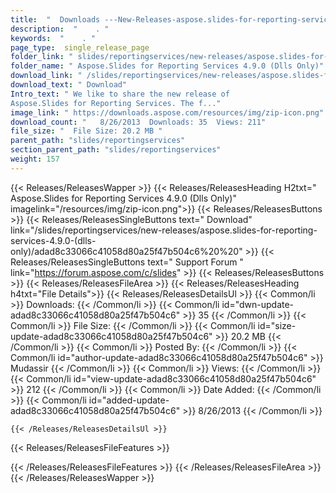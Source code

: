 ```yaml
---
title:  "  Downloads ---New-Releases-aspose.slides-for-reporting-services-4.9.0-(dlls-only) . " 
description:  "    . " 
keywords:  "    . " 
page_type:  single_release_page
folder_link: " slides/reportingservices/new-releases/aspose.slides-for-reporting-services-4.9.0-(dlls-only)/"
folder_name: " Aspose.Slides for Reporting Services 4.9.0 (Dlls Only)"
download_link: " /slides/reportingservices/new-releases/aspose.slides-for-reporting-services-4.9.0-(dlls-only)/adad8c33066c41058d80a25f47b504c6"
download_text: " Download"
Intro_text: " We like to share the new release of
Aspose.Slides for Reporting Services. The f..."
image_link: " https://downloads.aspose.com/resources/img/zip-icon.png"
download_count: "   8/26/2013  Downloads: 35  Views: 211"
file_size: "  File Size: 20.2 MB "
parent_path: "slides/reportingservices"
section_parent_path: "slides/reportingservices"
weight: 157 
---
```


{{< Releases/ReleasesWapper >}}
  {{< Releases/ReleasesHeading H2txt=" Aspose.Slides for Reporting Services 4.9.0 (Dlls Only)" imagelink="/resources/img/zip-icon.png">}}
  {{< Releases/ReleasesButtons >}}
    {{< Releases/ReleasesSingleButtons text=" Download" link="/slides/reportingservices/new-releases/aspose.slides-for-reporting-services-4.9.0-(dlls-only)/adad8c33066c41058d80a25f47b504c6%20%20" >}}
    {{< Releases/ReleasesSingleButtons text=" Support Forum " link="https://forum.aspose.com/c/slides" >}}
  {{< Releases/ReleasesButtons >}}
  {{< Releases/ReleasesFileArea >}}
    {{< Releases/ReleasesHeading h4txt="File Details">}}
    {{< Releases/ReleasesDetailsUl >}}
            {{< Common/li  >}} Downloads: {{< /Common/li >}} 
      {{< Common/li id="dwn-update-adad8c33066c41058d80a25f47b504c6" >}} 35 {{< /Common/li >}} 
      {{< Common/li  >}} File Size: {{< /Common/li >}} 
      {{< Common/li id="size-update-adad8c33066c41058d80a25f47b504c6" >}} 20.2 MB {{< /Common/li >}} 
      {{< Common/li  >}} Posted By: {{< /Common/li >}} 
      {{< Common/li id="author-update-adad8c33066c41058d80a25f47b504c6" >}} Mudassir {{< /Common/li >}} 
      {{< Common/li  >}} Views: {{< /Common/li >}} 
      {{< Common/li id="view-update-adad8c33066c41058d80a25f47b504c6" >}} 212 {{< /Common/li >}} 
      {{< Common/li  >}} Date Added: {{< /Common/li >}} 
      {{< Common/li id="added-update-adad8c33066c41058d80a25f47b504c6" >}} 8/26/2013 {{< /Common/li >}} 

    {{< /Releases/ReleasesDetailsUl >}}

  {{< Releases/ReleasesFileFeatures >}}
      
  {{< /Releases/ReleasesFileFeatures >}}
 {{< /Releases/ReleasesFileArea >}}
{{< /Releases/ReleasesWapper >}}


